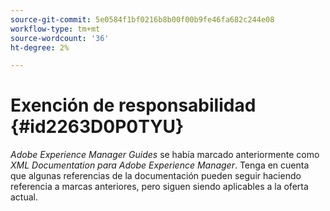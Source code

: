 ```yaml
---
source-git-commit: 5e0584f1bf0216b8b00f00b9fe46fa682c244e08
workflow-type: tm+mt
source-wordcount: '36'
ht-degree: 2%

---
```

# Exención de responsabilidad {#id2263D0P0TYU}

*Adobe Experience Manager Guides* se había marcado anteriormente como *XML Documentation para Adobe Experience Manager*. Tenga en cuenta que algunas referencias de la documentación pueden seguir haciendo referencia a marcas anteriores, pero siguen siendo aplicables a la oferta actual.

